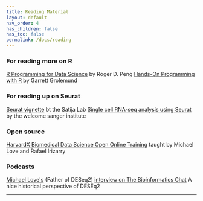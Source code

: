 ```yaml
---
title: Reading Material
layout: default
nav_order: 4
has_children: false
has_toc: false
permalink: /docs/reading
---
```


### For reading more on R
[R Programming for Data Science](https://bookdown.org/rdpeng/rprogdatascience/) by Roger D. Peng
[Hands-On Programming with R](https://rstudio-education.github.io/hopr/index.html) by Garrett Grolemund

### For reading up on Seurat
[Seurat vignette](https://satijalab.org/seurat/) bt the Satija Lab
[Single cell RNA-seq analysis using Seurat](https://www.singlecellcourse.org/single-cell-rna-seq-analysis-using-seurat.html) by the welcome sanger institute

### Open source 
[HarvardX Biomedical Data Science Open Online Training](http://rafalab.dfci.harvard.edu/pages/harvardx.html) taught by Michael Love and Rafael Irizarry

### Podcasts
[Michael Love's](https://scholar.google.com/citations?hl=en&user=vzXv764AAAAJ&view_op=list_works) (Father of DESeq2) [interview on The Bioinformatics Chat](https://bioinformatics.chat/deseq2) A nice historical perspective of DESEq2

----
[Just the Docs]: https://just-the-docs.github.io/just-the-docs/
[GitHub Pages]: https://docs.github.com/en/pages
[README]: https://github.com/just-the-docs/just-the-docs-template/blob/main/README.md
[Jekyll]: https://jekyllrb.com
[GitHub Pages / Actions workflow]: https://github.blog/changelog/2022-07-27-github-pages-custom-github-actions-workflows-beta/
[use this template]: https://github.com/just-the-docs/just-the-docs-template/generate
